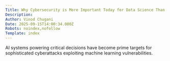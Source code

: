 ```yaml
---
Title: Why Cybersecurity is More Important Today for Data Science Than Ever
Description: 
Author: Vinod Chugani
Date: 2025-09-15T14:00:34.000Z
Robots: noindex,nofollow
Template: index
---
```

AI systems powering critical decisions have become prime targets for sophisticated cyberattacks exploiting machine learning vulnerabilities.